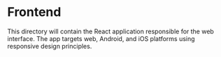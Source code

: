 # Frontend

This directory will contain the React application responsible for the web interface. The app targets web, Android, and iOS platforms using responsive design principles.
